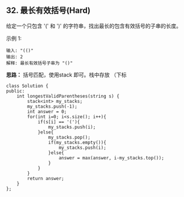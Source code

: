 ## 32. 最长有效括号(Hard)
给定一个只包含 '(' 和 ')' 的字符串，找出最长的包含有效括号的子串的长度。

示例 1:
 ```
输入: "(()"
输出: 2
解释: 最长有效括号子串为 "()"
```

**思路：** 括号匹配，使用stack 即可。栈中存放 （下标

```
class Solution {
public:
    int longestValidParentheses(string s) {
        stack<int> my_stacks;
        my_stacks.push(-1);
        int answer = 0;
        for(int i=0; i<s.size(); i++){
            if(s[i] == '('){
                my_stacks.push(i);
            }else{
                my_stacks.pop();
                if(my_stacks.empty()){
                    my_stacks.push(i);
                }else{
                    answer = max(answer, i-my_stacks.top());
                }
            }
        }
        return answer;
    }
};
```
